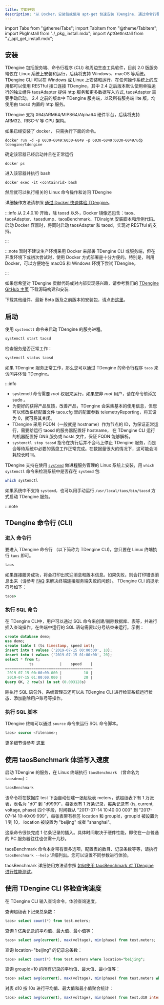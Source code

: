 ```yaml
---
title: 立即开始
description: "从 Docker，安装包或使用 apt-get 快速安装 TDengine, 通过命令行程序 taos shell 和工具 taosdemo 快速体验 TDengine 功能"
---
```


import Tabs from "@theme/Tabs";
import TabItem from "@theme/TabItem";
import PkgInstall from "./\_pkg_install.mdx";
import AptGetInstall from "./\_apt_get_install.mdx";

## 安装

TDengine 包括服务端、命令行程序 (CLI) 和周边生态工具软件，目前 2.0 版服务端仅在 Linux 系统上安装和运行，后续将支持 Windows、macOS 等系统。 TDengine CLI 可以在 Windows 或 Linux 上安装和运行。在任何操作系统上的应用都可以使用 RESTful 接口连接 TDengine，其中 2.4 之后版本默认使用单独运行的独立组件 taosAdapter 提供 http 服务和更多数据写入方式, taosAdapter 需要手动启动。
2.4 之前的版本中 TDengine 服务端，以及所有服务端 lite 版，均使用由 taosd 内置的 http 服务。

TDengine 支持 X64/ARM64/MIPS64/Alpha64 硬件平台，后续将支持 ARM32、RISC-V 等 CPU 架构。

<Tabs defaultValue="apt-get">
<TabItem value="docker" label="Docker">
如果已经安装了 docker， 只需执行下面的命令。

```shell
docker run -d -p 6030-6049:6030-6049 -p 6030-6049:6030-6049/udp tdengine/tdengine
```

确定该容器已经启动并且在正常运行

```shell
docker ps
```

进入该容器并执行 bash

```shell
docker exec -it <containrid> bash
```

然后就可以执行相关的 Linux 命令操作和访问 TDengine

详细操作方法请参照 [通过 Docker 快速体验 TDengine](/train-fqa/docker)。

:::info
从 2.4.0.10 开始，除 taosd 以外，Docker 镜像还包含：taos、taosAdapter、taosdump、taosBenchmark、TDinsight 安装脚本和示例代码。启动 Docker 容器时，将同时启动 taosAdapter 和 taosd，实现对 RESTful 的支持。

:::

:::note
暂时不建议生产环境采用 Docker 来部署 TDengine CLI 或服务端，但在开发环境下或初次尝试时，使用 Docker 方式部署是十分方便的。特别是，利用 Docker，可以方便地在 macOS 和 Windows 环境下尝试 TDengine。

:::
</TabItem>
<TabItem value="apt-get" label="apt-get">
<AptGetInstall />
</TabItem>
<TabItem value="pkg" label="安装包">
<PkgInstall />
</TabItem>
<TabItem value="src" label="源码">

如果您希望对 TDengine 贡献代码或对内部实现感兴趣，请参考我们的 [TDengine GitHub 主页](https://github.com/taosdata/TDengine) 下载源码构建和安装.

下载其他组件、最新 Beta 版及之前版本的安装包，请点击[这里](https://www.taosdata.com/cn/all-downloads/)。

</TabItem>
</Tabs>

## 启动

使用 `systemctl` 命令来启动 TDengine 的服务进程。

```bash
systemctl start taosd
```

检查服务是否正常工作：

```bash
systemctl status taosd
```

如果 TDengine 服务正常工作，那么您可以通过 TDengine 的命令行程序 `taos` 来访问并体验 TDengine。

:::info

- systemctl 命令需要 _root_ 权限来运行，如果您非 _root_ 用户，请在命令前添加 sudo 。
- 为更好的获得产品反馈，改善产品，TDengine 会采集基本的使用信息，但您可以修改系统配置文件 taos.cfg 里的配置参数 telemetryReporting，将其设为 0，就可将其关闭。
- TDengine 采用 FQDN（一般就是 hostname）作为节点的 ID，为保证正常运行，需要给运行 taosd 的服务器配置好 hostname， 在 TDengine CLI 运行的机器配置好 DNS 服务或 hosts 文件，保证 FQDN 能够解析。
- `systemctl stop taosd` 指令在执行后并不会马上停止 TDengine 服务，而是会等待系统中必要的落盘工作正常完成。在数据量很大的情况下，这可能会消耗较长时间。

TDengine 支持在使用 [`systemd`](https://en.wikipedia.org/wiki/Systemd) 做进程服务管理的 Linux 系统上安装，用 `which systemctl` 命令来检测系统中是否存在 `systemd` 包:

```bash
which systemctl
```

如果系统中不支持 `systemd`，也可以用手动运行 `/usr/local/taos/bin/taosd` 方式启动 TDengine 服务。

:::note

## TDengine 命令行 (CLI)

### 进入 命令行

要进入 TDengine 命令行 （以下简称为 TDengine CLI)，您只要在 Linux 终端执行 `taos` 即可。

```bash
taos
```

如果连接服务成功，将会打印出欢迎消息和版本信息。如果失败，则会打印错误消息出来（请参考 [FAQ](/train-fqa/faq) 来解决终端连接服务端失败的问题）。 TDengine CLI 的提示符号如下：

```cmd
taos>
```

### 执行 SQL 命令

在 TDengine CLI中，用户可以通过 SQL 命令来创建/删除数据库、表等，并进行插入查询操作。在终端中运行的 SQL 语句需要以分号结束来运行。示例：

```sql
create database demo;
use demo;
create table t (ts timestamp, speed int);
insert into t values ('2019-07-15 00:00:00', 10);
insert into t values ('2019-07-15 01:00:00', 20);
select * from t;
           ts            |    speed    |
========================================
 2019-07-15 00:00:00.000 |          10 |
 2019-07-15 01:00:00.000 |          20 |
Query OK, 2 row(s) in set (0.003128s)
```

除执行 SQL 语句外，系统管理员还可以从 TDengine CLI 进行检查系统运行状态、添加删除用户账号等操作。


### 执行 SQL 脚本

TDengine 终端可以通过 `source` 命令来运行 SQL 命令脚本。

```sql
taos> source <filename>;
```

更多细节请参考 [这里](../reference/taos-shell/)

## 使用 taosBenchmark 体验写入速度

启动 TDengine 的服务，在 Linux 终端执行 `taosBenchmark` （曾命名为 `taosdemo`）：

```bash
taosBenchmark
```

该命令将在数据库 test 下面自动创建一张超级表 meters，该超级表下有 1 万张表，表名为 "d0" 到 "d9999"，每张表有 1 万条记录，每条记录有 (ts, current, voltage, phase) 四个字段，时间戳从 "2017-07-14 10:40:00 000" 到 "2017-07-14 10:40:09 999"，每张表带有标签 location 和 groupId，groupId 被设置为 1 到 10， location 被设置为 "beijing" 或者 "shanghai"。

这条命令很快完成 1 亿条记录的插入。具体时间取决于硬件性能，即使在一台普通的 PC 服务器往往也仅需十几秒。

taosBenchmark 命令本身带有很多选项，配置表的数目、记录条数等等，请执行 `taosBenchmark --help` 详细列出。您可以设置不同参数进行体验。

taosBenchmark 详细使用方法请参照 [如何使用 taosBenchmark 对 TDengine 进行性能测试](https://www.taosdata.com/2021/10/09/3111.html)。

## 使用 TDengine CLI 体验查询速度

在 TDengine CLI 输入查询命令，体验查询速度。

查询超级表下记录总条数：

```sql
taos> select count(*) from test.meters;
```

查询 1 亿条记录的平均值、最大值、最小值等：

```sql
taos> select avg(current), max(voltage), min(phase) from test.meters;
```

查询 location="beijing" 的记录总条数：

```sql
taos> select count(*) from test.meters where location="beijing";
```

查询 groupId=10 的所有记录的平均值、最大值、最小值等：

```sql
taos> select avg(current), max(voltage), min(phase) from test.meters where groupId=10;
```

对表 d10 按 10s 进行平均值、最大值和最小值聚合统计：

```sql
taos> select avg(current), max(voltage), min(phase) from test.d10 interval(10s);
```
